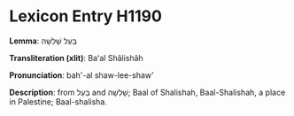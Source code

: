 # Lexicon Entry H1190

**Lemma**: בַּעַל שָׁלִשָׁה

**Transliteration (xlit)**: Baʻal Shâlishâh

**Pronunciation**: bah'-al shaw-lee-shaw'

**Description**:
from בַּעַל and שָׁלִשָׁה; Baal of Shalishah, Baal-Shalishah, a place in Palestine; Baal-shalisha.
